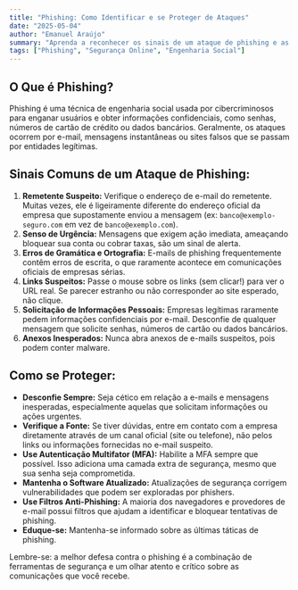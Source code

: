 ```yaml
---
title: "Phishing: Como Identificar e se Proteger de Ataques"
date: "2025-05-04"
author: "Emanuel Araújo"
summary: "Aprenda a reconhecer os sinais de um ataque de phishing e as melhores práticas para evitar cair em golpes online."
tags: ["Phishing", "Segurança Online", "Engenharia Social"]
---
```


## O Que é Phishing?

Phishing é uma técnica de engenharia social usada por cibercriminosos para enganar usuários e obter informações confidenciais, como senhas, números de cartão de crédito ou dados bancários. Geralmente, os ataques ocorrem por e-mail, mensagens instantâneas ou sites falsos que se passam por entidades legítimas.

## Sinais Comuns de um Ataque de Phishing:

1.  **Remetente Suspeito:** Verifique o endereço de e-mail do remetente. Muitas vezes, ele é ligeiramente diferente do endereço oficial da empresa que supostamente enviou a mensagem (ex: `banco@exemplo-seguro.com` em vez de `banco@exemplo.com`).
2.  **Senso de Urgência:** Mensagens que exigem ação imediata, ameaçando bloquear sua conta ou cobrar taxas, são um sinal de alerta.
3.  **Erros de Gramática e Ortografia:** E-mails de phishing frequentemente contêm erros de escrita, o que raramente acontece em comunicações oficiais de empresas sérias.
4.  **Links Suspeitos:** Passe o mouse sobre os links (sem clicar!) para ver o URL real. Se parecer estranho ou não corresponder ao site esperado, não clique.
5.  **Solicitação de Informações Pessoais:** Empresas legítimas raramente pedem informações confidenciais por e-mail. Desconfie de qualquer mensagem que solicite senhas, números de cartão ou dados bancários.
6.  **Anexos Inesperados:** Nunca abra anexos de e-mails suspeitos, pois podem conter malware.

## Como se Proteger:

*   **Desconfie Sempre:** Seja cético em relação a e-mails e mensagens inesperadas, especialmente aquelas que solicitam informações ou ações urgentes.
*   **Verifique a Fonte:** Se tiver dúvidas, entre em contato com a empresa diretamente através de um canal oficial (site ou telefone), não pelos links ou informações fornecidas no e-mail suspeito.
*   **Use Autenticação Multifator (MFA):** Habilite a MFA sempre que possível. Isso adiciona uma camada extra de segurança, mesmo que sua senha seja comprometida.
*   **Mantenha o Software Atualizado:** Atualizações de segurança corrigem vulnerabilidades que podem ser exploradas por phishers.
*   **Use Filtros Anti-Phishing:** A maioria dos navegadores e provedores de e-mail possui filtros que ajudam a identificar e bloquear tentativas de phishing.
*   **Eduque-se:** Mantenha-se informado sobre as últimas táticas de phishing.

Lembre-se: a melhor defesa contra o phishing é a combinação de ferramentas de segurança e um olhar atento e crítico sobre as comunicações que você recebe.
